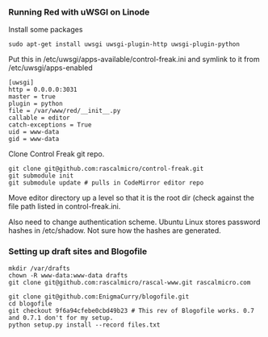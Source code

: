 ### Running Red with uWSGI on Linode ###

Install some packages

    sudo apt-get install uwsgi uwsgi-plugin-http uwsgi-plugin-python

Put this in /etc/uwsgi/apps-available/control-freak.ini and symlink to it from /etc/uwsgi/apps-enabled

    [uwsgi]
    http = 0.0.0.0:3031
    master = true
    plugin = python
    file = /var/www/red/__init__.py
    callable = editor
    catch-exceptions = True
    uid = www-data
    gid = www-data

Clone Control Freak git repo.

    git clone git@github.com:rascalmicro/control-freak.git
    git submodule init
    git submodule update # pulls in CodeMirror editor repo

Move editor directory up a level so that it is the root dir (check against the file path listed in control-freak.ini.

Also need to change authentication scheme. Ubuntu Linux stores password hashes in /etc/shadow. Not sure how the hashes are generated.

### Setting up draft sites and Blogofile ###

    mkdir /var/drafts
    chown -R www-data:www-data drafts
    git clone git@github.com:rascalmicro/rascal-www.git rascalmicro.com

    git clone git@github.com:EnigmaCurry/blogofile.git
    cd blogofile
    git checkout 9f6a94cfebe0cbd49b23 # This rev of Blogofile works. 0.7 and 0.7.1 don't for my setup.
    python setup.py install --record files.txt
